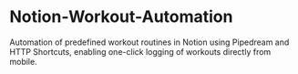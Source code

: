 # Notion-Workout-Automation
Automation of predefined workout routines in Notion using Pipedream and HTTP Shortcuts, enabling one-click logging of workouts directly from mobile.

